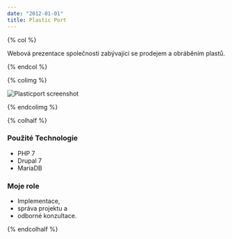 ```yaml
---
date: "2012-01-01"
title: Plastic Port
---
```

{% col %}

Webová prezentace společnosti zabývající se prodejem a obráběním plastů.

{% endcol %}

{% colimg  %}

![Plasticport screenshot](/images/references/plasticport.png)

{% endcolimg %}

{% colhalf %}

### Použité Technologie
 * PHP 7
 * Drupal 7
 * MariaDB

### Moje role
 * Implementace,
 * správa projektu a
 * odborné konzultace.
 
{% endcolhalf %}

